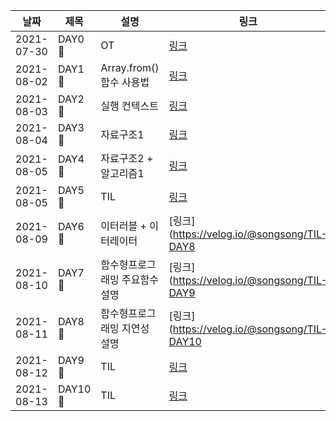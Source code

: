 |날짜|제목|설명|링크|
|---|---|---|---|
|2021-07-30|DAY0 🚀|OT|[링크](https://velog.io/@songsong/TIL-%ED%94%84%EB%A1%9C%EA%B7%B8%EB%9E%98%EB%A8%B8%EC%8A%A4-%EB%8D%B0%EB%B8%8C%EC%BD%94%EC%8A%A4-%ED%94%84%EB%A1%A0%ED%8A%B8%EC%97%94%EB%93%9C-DAY0)|
|2021-08-02|DAY1 🚀|Array.from() 함수 사용법|[링크](https://velog.io/@songsong/TIL-DAY1)|
|2021-08-03|DAY2 🚀|실행 컨텍스트|[링크](https://velog.io/@songsong/TIL-DAY2)|
|2021-08-04|DAY3 🚀|자료구조1|[링크](https://velog.io/@songsong/TIL-DAY3)|
|2021-08-05|DAY4 🚀|자료구조2 + 알고리즘1|[링크](https://velog.io/@songsong/TIL-DAY4)|
|2021-08-05|DAY5 🚀|TIL|[링크](https://velog.io/@songsong/TIL-DAY5)|
|2021-08-09|DAY6 🚀|이터러블 + 이터레이터|[링크](https://velog.io/@songsong/TIL-DAY8|
|2021-08-10|DAY7 🚀|함수형프로그래밍 주요함수 설명|[링크](https://velog.io/@songsong/TIL-DAY9|
|2021-08-11|DAY8 🚀|함수형프로그래밍 지연성 설명|[링크](https://velog.io/@songsong/TIL-DAY10|
|2021-08-12|DAY9 🚀|TIL|[링크](https://velog.io/@songsong/TIL-DAY11)|
|2021-08-13|DAY10 🚀|TIL|[링크](https://velog.io/@songsong/TIL-DAY12)|
